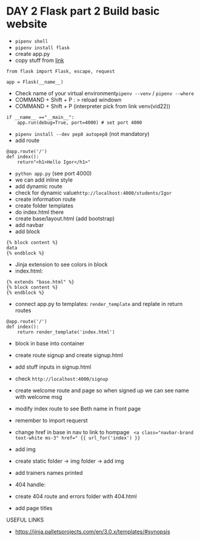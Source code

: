 # DAY 2 Flask part 2 Build basic website 

- `pipenv shell`
- `pipenv install flask`
- create app.py
- copy stuff from [link](https://palletsprojects.com/p/flask/)
```
from flask import Flask, escape, request

app = Flask(__name__)
```
- Check name of your virtual environment`pipenv --venv` / `pipenv --where`
- COMMAND + Shift + P : > reload windown
- COMMAND + Shift + P (interpreter pick from link venv(vid22))

```
if __name__ =="__main__":
    app.run(debug=True, port=4000) # set port 4000
```
- `pipenv install --dev pep8 autopep8` (not mandatory)
- add route
```
@app.route('/')
def index():
    return"<h1>Hello Igor</h1>"
```
- `python app.py` (see port 4000)
- we can add inline style 
- add dynamic route 
- check for dynamic value`http://localhost:4000/students/Igor`
- create information route
- create folder templates 
- do index.html there 
- create base/layout.html (add bootstrap)
- add navbar
- add block
```
{% block content %}
data
{% endblock %}
```
- Jinja extension to see colors in block
- index.html: 
```
{% extends "base.html" %}
{% block content %}
{% endblock %}
```
- connect app.py to templates:
`render_template` and replate in return routes
```
@app.route('/')
def index():
    return render_template('index.html')
```

- block in base into container
- create route signup and create signup.html
- add stuff inputs in signup.html
- check `http://localhost:4000/signup`
- create welcome route and page so when signed up we can see name with welcome msg
- modify index route to see Beth name in front page
- remember to import requerst
- change href in base in nav to link to hompage
` <a class="navbar-brand text-white ms-3" href=" {{ url_for('index') }}`
- add img
- create static folder -> img folder -> add img
- add trainers names printed

- 404 handle:
- create 404 route and errors folder with 404.html
- add page titles


USEFUL LINKS 
- https://jinja.palletsprojects.com/en/3.0.x/templates/#synopsis

